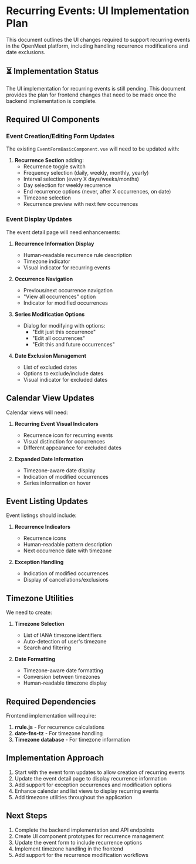# Recurring Events: UI Implementation Plan

This document outlines the UI changes required to support recurring events in the OpenMeet platform, including handling recurrence modifications and date exclusions.

## ⏳ Implementation Status

The UI implementation for recurring events is still pending. This document provides the plan for frontend changes that need to be made once the backend implementation is complete.

## Required UI Components

### Event Creation/Editing Form Updates

The existing `EventFormBasicComponent.vue` will need to be updated with:

1. **Recurrence Section** adding:
   - Recurrence toggle switch
   - Frequency selection (daily, weekly, monthly, yearly)
   - Interval selection (every X days/weeks/months)
   - Day selection for weekly recurrence
   - End recurrence options (never, after X occurrences, on date)
   - Timezone selection
   - Recurrence preview with next few occurrences

### Event Display Updates

The event detail page will need enhancements:

1. **Recurrence Information Display**
   - Human-readable recurrence rule description
   - Timezone indicator
   - Visual indicator for recurring events

2. **Occurrence Navigation**
   - Previous/next occurrence navigation
   - "View all occurrences" option
   - Indicator for modified occurrences

3. **Series Modification Options**
   - Dialog for modifying with options:
     - "Edit just this occurrence"
     - "Edit all occurrences"
     - "Edit this and future occurrences"

4. **Date Exclusion Management**
   - List of excluded dates
   - Options to exclude/include dates
   - Visual indicator for excluded dates

## Calendar View Updates

Calendar views will need:

1. **Recurring Event Visual Indicators**
   - Recurrence icon for recurring events
   - Visual distinction for occurrences
   - Different appearance for excluded dates

2. **Expanded Date Information**
   - Timezone-aware date display
   - Indication of modified occurrences
   - Series information on hover

## Event Listing Updates

Event listings should include:

1. **Recurrence Indicators**
   - Recurrence icons
   - Human-readable pattern description
   - Next occurrence date with timezone

2. **Exception Handling**
   - Indication of modified occurrences
   - Display of cancellations/exclusions

## Timezone Utilities

We need to create:

1. **Timezone Selection**
   - List of IANA timezone identifiers
   - Auto-detection of user's timezone
   - Search and filtering

2. **Date Formatting**
   - Timezone-aware date formatting
   - Conversion between timezones
   - Human-readable timezone display

## Required Dependencies

Frontend implementation will require:

1. **rrule.js** - For recurrence calculations
2. **date-fns-tz** - For timezone handling
3. **Timezone database** - For timezone information

## Implementation Approach

1. Start with the event form updates to allow creation of recurring events
2. Update the event detail page to display recurrence information
3. Add support for exception occurrences and modification options
4. Enhance calendar and list views to display recurring events
5. Add timezone utilities throughout the application

## Next Steps

1. Complete the backend implementation and API endpoints
2. Create UI component prototypes for recurrence management
3. Update the event form to include recurrence options
4. Implement timezone handling in the frontend
5. Add support for the recurrence modification workflows
